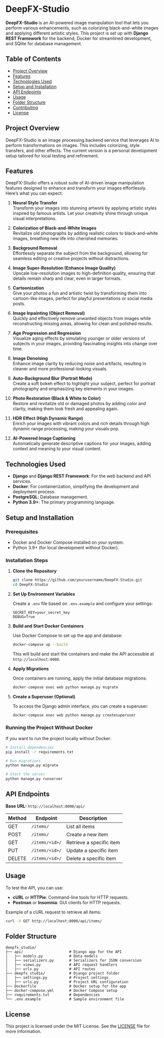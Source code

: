 # DeepFX-Studio

**DeepFX-Studio** is an AI-powered image manipulation tool that lets you perform various enhancements, such as colorizing black-and-white images and applying different artistic styles. This project is set up with **Django REST Framework** for the backend, Docker for streamlined development, and SQlite for database management.

## Table of Contents

- [Project Overview](#project-overview)
- [Features](#features)
- [Technologies Used](#technologies-used)
- [Setup and Installation](#setup-and-installation)
- [API Endpoints](#api-endpoints)
- [Usage](#usage)
- [Folder Structure](#folder-structure)
- [Contributing](#contributing)
- [License](#license)

## Project Overview

DeepFX-Studio is an image processing backend service that leverages AI to perform transformations on images. This includes colorizing, style transfers, and other effects. The current version is a personal development setup tailored for local testing and refinement.

## Features

DeepFX-Studio offers a robust suite of AI-driven image manipulation features designed to enhance and transform your images effortlessly. Here’s what you can expect:

1. **Neural Style Transfer**  
   Transform your images into stunning artwork by applying artistic styles inspired by famous artists. Let your creativity shine through unique visual interpretations.

2. **Colorization of Black-and-White Images**  
   Revitalize old photographs by adding realistic colors to black-and-white images, breathing new life into cherished memories.

3. **Background Removal**  
   Effortlessly separate the subject from the background, allowing for seamless editing or creative projects without distractions.

4. **Image Super-Resolution (Enhance Image Quality)**  
   Upscale low-resolution images to high-definition quality, ensuring that details remain sharp and clear, even in larger formats.

5. **Cartoonization**  
   Give your photos a fun and artistic twist by transforming them into cartoon-like images, perfect for playful presentations or social media posts.

6. **Image Inpainting (Object Removal)**  
   Quickly and effectively remove unwanted objects from images while reconstructing missing areas, allowing for clean and polished results.

7. **Age Progression and Regression**  
   Visualize aging effects by simulating younger or older versions of subjects in your images, providing fascinating insights into change over time.

8. **Image Denoising**  
   Enhance image clarity by reducing noise and artifacts, resulting in cleaner and more professional-looking visuals.

9. **Auto-Background Blur (Portrait Mode)**  
   Create a soft bokeh effect to highlight your subject, perfect for portrait photography and emphasizing key elements in your images.

10. **Photo Restoration (Black & White to Color)**  
    Restore and revitalize old or damaged photos by adding color and clarity, making them look fresh and appealing again.

11. **HDR Effect (High Dynamic Range)**  
    Enrich your images with vibrant colors and rich details through high dynamic range processing, making your visuals pop.

12. **AI-Powered Image Captioning**  
    Automatically generate descriptive captions for your images, adding context and meaning to your visual content.

## Technologies Used

- **Django** and **Django REST Framework**: For the web backend and API services.
- **Docker**: For containerization, simplifying the development and deployment process.
- **PostgreSQL**: Database management.
- **Python 3.9+**: The primary programming language.

## Setup and Installation

### Prerequisites

- Docker and Docker Compose installed on your system.
- Python 3.9+ (for local development without Docker).

### Installation Steps

1. **Clone the Repository**

   ```bash
   git clone https://github.com/yourusername/DeepFX-Studio.git
   cd DeepFX-Studio
   ```

2. **Set Up Environment Variables**

   Create a `.env` file based on `.env.example` and configure your settings:

   ```plaintext
   SECRET_KEY=your_secret_key
   DEBUG=True
   ```

3. **Build and Start Docker Containers**

   Use Docker Compose to set up the app and database:

   ```bash
   docker-compose up --build
   ```

   This will build and start the containers and make the API accessible at `http://localhost:8000`.

4. **Apply Migrations**

   Once containers are running, apply the initial database migrations:

   ```bash
   docker-compose exec web python manage.py migrate
   ```

5. **Create a Superuser (Optional)**

   To access the Django admin interface, you can create a superuser:

   ```bash
   docker-compose exec web python manage.py createsuperuser
   ```

### Running the Project Without Docker

If you want to run the project locally without Docker:

```bash
# Install dependencies
pip install -r requirements.txt

# Run migrations
python manage.py migrate

# Start the server
python manage.py runserver
```
## API Endpoints

**Base URL:** `http://localhost:8000/api/`

| Method | Endpoint        | Description                        |
|--------|------------------|------------------------------------|
| GET    | `/items/`       | List all items                    |
| POST   | `/items/`       | Create a new item                 |
| GET    | `/items/<id>/`  | Retrieve a specific item          |
| PUT    | `/items/<id>/`  | Update a specific item            |
| DELETE | `/items/<id>/`  | Delete a specific item            |

## Usage

To test the API, you can use:
- **cURL** or **HTTPie**: Command-line tools for HTTP requests.
- **Postman** or **Insomnia**: GUI clients for HTTP requests.

Example of a cURL request to retrieve all items:

```bash
curl -X GET http://localhost:8000/api/items/
```

## Folder Structure

```plaintext
deepfx_studio/
├── api/                     # Django app for the API
│   ├── models.py            # Data models
│   ├── serializers.py       # Serializers for JSON conversion
│   ├── views.py             # API request handlers
│   ├── urls.py              # API routes
├── deepfx_studio/           # Django project folder
│   ├── settings.py          # Project settings
│   ├── urls.py              # Project URL configuration
├── Dockerfile               # Docker setup for the app
├── docker-compose.yml       # Docker Compose setup
├── requirements.txt         # Dependencies
└── .env.example             # Sample environment file
```
## License

This project is licensed under the MIT License. See the [LICENSE](LICENSE) file for more information.

